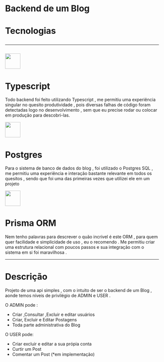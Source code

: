 # Backend de um Blog

# Tecnologias<hr>
<img src='https://icongr.am/devicon/typescript-original.svg?size=128&color=currentColor' style="width:50px;heigth:50px;"/>
<h1>Typescript</h1>
<p>Todo backend foi feito utilizando Typescript , me permitiu uma experiência singular no quesito produtividade , pois diversas falhas de código foram detectadas logo no desenvolvimento , sem que eu precise rodar ou colocar em produção para descobri-las.</p>
<img src='https://icongr.am/devicon/postgresql-original.svg?size=128&color=currentColor' style="width:50px;heigth:50px;"/>
<h1>Postgres</h1>
<p>Para o sistema de banco de dados do blog , foi utilizado o Postgres SQL , me permitiu uma experiência e interação bastante relevante em todos os quesitos , sendo que foi uma das primeiras vezes que utilizei ele em um projeto  </p>
<img src="https://img.icons8.com/?size=512&id=aqb9SdV9P8oC&format=png" style="width:50px;heigth:50px;"/>
<h1>Prisma ORM</h1>
<p> Nem tenho palavras para descrever o quão incrível é este ORM , para quem quer facilidade e simplicidade de uso , eu o recomendo . Me permitiu criar uma estrutura relacional com poucos passos e sua integração com o sistema em si foi maravilhosa .
<hr>

# Descrição 

<p>Projeto de uma api simples , com o intuito de ser o backend de um Blog , aonde temos níveis de privilégio de ADMIN e USER . </p>
<p>O ADMIN pode :</p>
<ul>
  <li>Criar ,Consultar ,Excluir e editar usuários</li>
  <li>Criar, Excluir e Editar Postagens</li>
  <li>Toda parte administrativa do Blog</li>
</ul>
<p>O USER pode:</p>
<ul>
  <li>Criar excluir e editar a sua própia conta </li>
  <li>Curtir um Post</li>
  <li>Comentar um Post (*em implementação)</li>
  
</ul>
